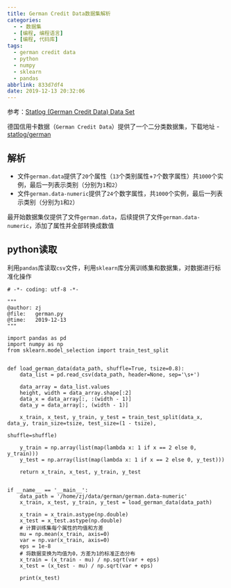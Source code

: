 ```yaml
---
title: German Credit Data数据集解析
categories:
  - - 数据集
  - [编程, 编程语言]
  - [编程, 代码库]
tags:
  - german credit data
  - python
  - numpy
  - sklearn
  - pandas
abbrlink: 833d7df4
date: 2019-12-13 20:32:06
---
```


参考：[Statlog (German Credit Data) Data Set](http://archive.ics.uci.edu/ml/datasets/Statlog+(German+Credit+Data))

德国信用卡数据（`German Credit Data`）提供了一个二分类数据集，下载地址 - [statlog/german](http://archive.ics.uci.edu/ml/machine-learning-databases/statlog/german/)

## 解析

* 文件`german.data`提供了`20`个属性（`13`个类别属性+`7`个数字属性）共`1000`个实例，最后一列表示类别（分别为`1`和`2`）
* 文件`german.data-numeric`提供了`24`个数字属性，共`1000`个实例，最后一列表示类别（分别为`1`和`2`）

最开始数据集仅提供了文件`german.data`，后续提供了文件`german.data-numeric`，添加了属性并全部转换成数值

## python读取

利用`pandas`库读取`csv`文件，利用`sklearn`库分离训练集和数据集，对数据进行标准化操作

```
# -*- coding: utf-8 -*-

"""
@author: zj
@file:   german.py
@time:   2019-12-13
"""

import pandas as pd
import numpy as np
from sklearn.model_selection import train_test_split


def load_german_data(data_path, shuffle=True, tsize=0.8):
    data_list = pd.read_csv(data_path, header=None, sep='\s+')

    data_array = data_list.values
    height, width = data_array.shape[:2]
    data_x = data_array[:, :(width - 1)]
    data_y = data_array[:, (width - 1)]

    x_train, x_test, y_train, y_test = train_test_split(data_x, data_y, train_size=tsize, test_size=(1 - tsize),
                                                        shuffle=shuffle)

    y_train = np.array(list(map(lambda x: 1 if x == 2 else 0, y_train)))
    y_test = np.array(list(map(lambda x: 1 if x == 2 else 0, y_test)))

    return x_train, x_test, y_train, y_test


if __name__ == '__main__':
    data_path = '/home/zj/data/german/german.data-numeric'
    x_train, x_test, y_train, y_test = load_german_data(data_path)

    x_train = x_train.astype(np.double)
    x_test = x_test.astype(np.double)
    # 计算训练集每个属性的均值和方差
    mu = np.mean(x_train, axis=0)
    var = np.var(x_train, axis=0)
    eps = 1e-8
    # 将数据变换为均值为0，方差为1的标准正态分布
    x_train = (x_train - mu) / np.sqrt(var + eps)
    x_test = (x_test - mu) / np.sqrt(var + eps)

    print(x_test)
```